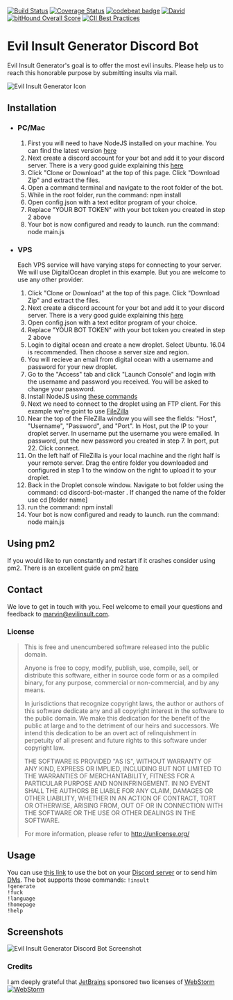 [![Build Status](https://travis-ci.org/EvilInsultGenerator/discord-bot.svg?branch=master)](https://travis-ci.org/EvilInsultGenerator/discord-bot)
[![Coverage Status](https://coveralls.io/repos/github/EvilInsultGenerator/discord-bot/badge.svg?branch=master)](https://coveralls.io/github/EvilInsultGenerator/discord-bot?branch=master)
[![codebeat badge](https://codebeat.co/badges/4b25afd3-ec15-40c6-a2ad-8f6624b28a72)](https://codebeat.co/projects/github-com-evilinsultgenerator-discord-bot-master)
[![David](https://img.shields.io/david/EvilInsultGenerator/discord-bot.svg)](https://david-dm.org/EvilInsultGenerator/discord-bot)
[![bitHound Overall Score](https://www.bithound.io/github/EvilInsultGenerator/discord-bot/badges/score.svg)](https://www.bithound.io/github/EvilInsultGenerator/discord-bot)
[![CII Best Practices](https://bestpractices.coreinfrastructure.org/projects/1187/badge)](https://bestpractices.coreinfrastructure.org/projects/1187)



# Evil Insult Generator Discord Bot

Evil Insult Generator's goal is to offer the most evil insults. Please help us to reach this honorable purpose by submitting insults
via mail.

![Evil Insult Generator Icon](https://cloud.githubusercontent.com/assets/22981912/19600664/5521d010-97a6-11e6-9f67-fec931b199d7.png)

## Installation


*	### PC/Mac
    1. First you will need to have NodeJS installed on your machine. You can find the latest version [here](https://nodejs.org/en/)
    2. Next create a discord account for your bot and add it to your discord server. There is a very good guide explaining this [here](https://github.com/reactiflux/discord-irc/wiki/Creating-a-discord-bot-&-getting-a-token)
	3. Click "Clone or Download" at the top of this page. Click "Download Zip" and extract the files.
	4. Open a command terminal and navigate to the root folder of the bot.
	5. While in the root folder, run the command: npm install
	6. Open config.json with a text editor program of your choice.
	7. Replace "YOUR BOT TOKEN" with your bot token you created in step 2 above
	8. Your bot is now configured and ready to launch. run the command: node main.js

*	### VPS
    Each VPS service will have varying steps for connecting to your server. We will use DigitalOcean droplet in this example.
    But you are welcome to use any other provider.
    1. Click "Clone or Download" at the top of this page. Click "Download Zip" and extract the files.
    2. Next create a discord account for your bot and add it to your discord server. There is a very good guide explaining this [here](https://github.com/reactiflux/discord-irc/wiki/Creating-a-discord-bot-&-getting-a-token)
    3. Open config.json with a text editor program of your choice.
	4. Replace "YOUR BOT TOKEN" with your bot token you created in step 2 above
	5. Login to digital ocean and create a new droplet. Select Ubuntu. 16.04 is recommended. Then choose a server size and region.
	6. You will recieve an email from digital ocean with a username and password for your new droplet.
	7. Go to the "Access" tab and click "Launch Console" and login with the username and password you received. You will be asked to change your password.
	8. Install NodeJS using [these commands](https://tecadmin.net/install-latest-nodejs-npm-on-ubuntu/)
	9. Next we need to connect to the droplet using an FTP client. For this example we're goint to use [FileZilla](https://filezilla-project.org/)
	10. Near the top of the FileZilla window you will see the fields: "Host", "Username", "Password", and "Port". In Host, put the IP to your droplet server. In username put the username you were emailed. In password, put the new password you created in step 7. In port, put 22. Click connect.
	11. On the left half of FileZilla is your local machine and the right half is your remote server. Drag the entire folder you downloaded and configured in step 1 to the window on the right to upload it to your droplet.
	12. Back in the Droplet console window. Navigate to bot folder using the command: cd discord-bot-master  . If changed the name of the folder use cd [folder name]
	13. run the command: npm install
	14. Your bot is now configured and ready to launch. run the command: node main.js


## Using pm2

If you would like to run constantly and restart if it crashes consider using pm2. There is an excellent guide on pm2 [here](http://pm2.keymetrics.io/docs/usage/quick-start/)




## Contact

We love to get in touch with you. Feel welcome to email your questions and feedback to [marvin@evilinsult.com](mailto:marvin@evilinsult.com).

### License
> This is free and unencumbered software released into the public domain.
>
> Anyone is free to copy, modify, publish, use, compile, sell, or
> distribute this software, either in source code form or as a compiled
> binary, for any purpose, commercial or non-commercial, and by any
> means.
>
> In jurisdictions that recognize copyright laws, the author or authors
> of this software dedicate any and all copyright interest in the
> software to the public domain. We make this dedication for the benefit
> of the public at large and to the detriment of our heirs and
> successors. We intend this dedication to be an overt act of
> relinquishment in perpetuity of all present and future rights to this
> software under copyright law.
>
> THE SOFTWARE IS PROVIDED "AS IS", WITHOUT WARRANTY OF ANY KIND,
> EXPRESS OR IMPLIED, INCLUDING BUT NOT LIMITED TO THE WARRANTIES OF
> MERCHANTABILITY, FITNESS FOR A PARTICULAR PURPOSE AND NONINFRINGEMENT.
> IN NO EVENT SHALL THE AUTHORS BE LIABLE FOR ANY CLAIM, DAMAGES OR
> OTHER LIABILITY, WHETHER IN AN ACTION OF CONTRACT, TORT OR OTHERWISE,
> ARISING FROM, OUT OF OR IN CONNECTION WITH THE SOFTWARE OR THE USE OR
> OTHER DEALINGS IN THE SOFTWARE.
>
> For more information, please refer to <http://unlicense.org/>

## Usage

You can use [this link](https://discordapp.com/oauth2/authorize?permissions=0&scope=bot&client_id=348181398013870080) to use the bot on your [Discord server](https://discordapp.com/) or to send him [DMs](https://support.discordapp.com/hc/en-us/articles/204849987-What-are-Direct-Messages-PM-DM-).
The bot supports those commands:
`!insult` <br>
`!generate` <br>
`!fuck` <br>
`!language` <br>
`!homepage` <br>
`!help` <br>

## Screenshots

![Evil Insult Generator Discord Bot Screenshot](https://user-images.githubusercontent.com/16610908/29475712-4306c40a-8461-11e7-8cfc-f44d69cce8d9.PNG)

### Credits
I am deeply grateful that [JetBrains](https://www.jetbrains.com/) sponsored two licenses of [WebStorm](https://www.jetbrains.com/webstorm/)
[![WebStorm](https://user-images.githubusercontent.com/16610908/28754026-65f4866a-753d-11e7-97cb-9c59fffbc9a6.png)](https://www.jetbrains.com/webstorm/)

